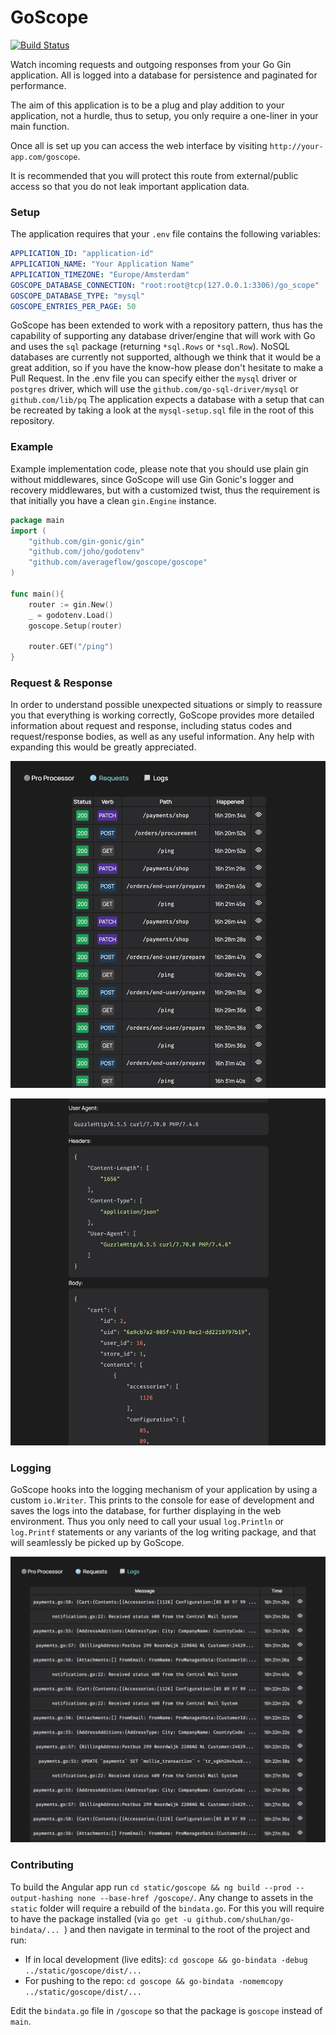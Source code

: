 # GoScope

[![Build Status](https://travis-ci.com/averageflow/goscope.svg?branch=master)](https://travis-ci.com/averageflow/goscope)

Watch incoming requests and outgoing responses from your Go Gin application. All is logged into a database for persistence and paginated for performance.

The aim of this application is to be a plug and play addition to your application, not a hurdle, thus to setup, you only require a one-liner in your main function.

Once all is set up you can access the web interface by visiting `http://your-app.com/goscope`. 

It is recommended that you will protect this route from external/public access so that you do not leak important application data.

### Setup


The application requires that your `.env` file contains the following variables:

```yaml
APPLICATION_ID: "application-id"
APPLICATION_NAME: "Your Application Name"
APPLICATION_TIMEZONE: "Europe/Amsterdam"
GOSCOPE_DATABASE_CONNECTION: "root:root@tcp(127.0.0.1:3306)/go_scope"
GOSCOPE_DATABASE_TYPE: "mysql"
GOSCOPE_ENTRIES_PER_PAGE: 50
```

GoScope has been extended to work with a repository pattern, thus has the capability of supporting any database driver/engine that will work with Go and uses the `sql` package (returning `*sql.Rows` or `*sql.Row`). 
NoSQL databases are currently not supported, although we think that it would be a great addition, so if you have the know-how please don't hesitate to make a Pull Request.
In the .env file you can specify either the `mysql` driver or `postgres` driver, which will use the `github.com/go-sql-driver/mysql` or `github.com/lib/pq`
The application expects a database with a setup that can be recreated by taking a look at the `mysql-setup.sql` file in the root of this repository.

### Example
Example implementation code, please note that you should use plain gin without middlewares, since GoScope will use Gin Gonic's logger and recovery middlewares, but with a customized twist, thus the requirement is that initially you have a clean `gin.Engine` instance.

```go
package main
import (
    "github.com/gin-gonic/gin"
    "github.com/joho/godotenv"
    "github.com/averageflow/goscope/goscope"
)

func main(){
    router := gin.New()
    _ = godotenv.Load()
    goscope.Setup(router)
    
    router.GET("/ping")
}
```

### Request & Response

In order to understand possible unexpected situations or simply to reassure you that everything is working correctly, GoScope provides more detailed information about request and response, including status codes and request/response bodies, as well as any useful information. Any help with expanding this would be greatly appreciated.

![GoScope Dashboard](https://raw.githubusercontent.com/averageflow/goscope/master/showcase/0.png)

![GoScope Dashboard](https://raw.githubusercontent.com/averageflow/goscope/master/showcase/1.png)

### Logging

GoScope hooks into the logging mechanism of your application by using a custom `io.Writer`. 
This prints to the console for ease of development and saves the logs into the database, for further displaying in the web environment.
Thus you only need to call your usual `log.Println` or `log.Printf` statements or any variants of the log writing package, and that will seamlessly be picked up by GoScope.

![GoScope Dashboard](https://raw.githubusercontent.com/averageflow/goscope/master/showcase/2.png)

### Contributing

To build the Angular app run `cd static/goscope && ng build --prod --output-hashing none --base-href /goscope/`.
Any change to assets in the `static` folder will require a rebuild of the `bindata.go`. For this you will require to have the package installed (via `go get -u github.com/shuLhan/go-bindata/...
`) and then navigate in terminal to the root of the project and run: 
- If in local development (live edits): `cd goscope && go-bindata -debug ../static/goscope/dist/...`
- For pushing to the repo: `cd goscope && go-bindata -nomemcopy  ../static/goscope/dist/...`

Edit the `bindata.go` file in `/goscope` so that the package is `goscope` instead of `main`.

